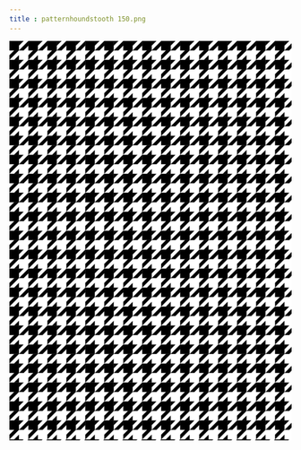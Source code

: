 ```yaml
---
title : patternhoundstooth 150.png
---
```

![patternhoundstooth_150.png](../img/patternhoundstooth_150.png)

